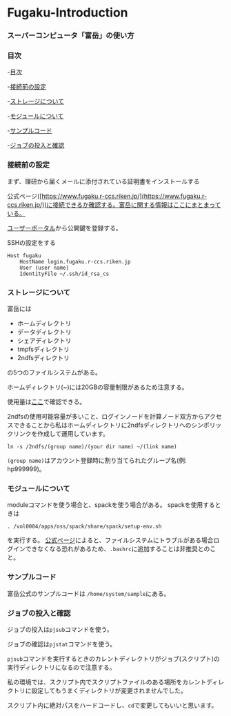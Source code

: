 # Fugaku-Introduction

### スーパーコンピュータ「富岳」の使い方

### 目次

-[目次](#目次)

-[接続前の設定](#接続前の設定)

-[ストレージについて](#ストレージについて)

-[モジュールについて](#モジュールについて)

-[サンプルコード](#サンプルコード)

-[ジョブの投入と確認](#ジョブの投入と確認)

### 接続前の設定

まず、理研から届くメールに添付されている証明書をインストールする

公式ページ([https://www.fugaku.r-ccs.riken.jp/](https://www.fugaku.r-ccs.riken.jp/))に接続できるか確認する。富岳に関する情報はここにまとまっている。

[ユーザーポータル](https://www.fugaku.r-ccs.riken.jp/user_portal/#/publickey_registration)から公開鍵を登録する。

SSHの設定をする

```
Host fugaku
	HostName login.fugaku.r-ccs.riken.jp
	User (user name)
	IdentityFile ~/.ssh/id_rsa_cs
```

### ストレージについて

富岳には

* ホームディレクトリ
* データディレクトリ
* シェアディレクトリ
* tmpfsディレクトリ
* 2ndfsディレクトリ

の5つのファイルシステムがある。

ホームディレクトリ(~)には20GBの容量制限があるため注意する。

使用量は[ここ](https://ondemand.fugaku.r-ccs.riken.jp/pun/sys/Disk_Info)で確認できる。

2ndfsの使用可能容量が多いこと、ログインノードを計算ノード双方からアクセスできることから私はホームディレクトリに2ndfsディレクトリへのシンボリックリンクを作成して運用しています。

```
ln -s /2ndfs/(group name)/(your dir name) ~/(link name)
```

`(group name)`はアカウント登録時に割り当てられたグループ名(例: hp999999)。

### モジュールについて

moduleコマンドを使う場合と、spackを使う場合がある。
spackを使用するときは

`. /vol0004/apps/oss/spack/share/spack/setup-env.sh`

を実行する。
[公式ページ](https://www.fugaku.r-ccs.riken.jp/doc_root/ja/user_guides/FugakuSpackGuide/intro.html#setup)によると、ファイルシステムにトラブルがある場合ログインできなくなる恐れがあるため、`.bashrc`に追加することは非推奨とのこと。

### サンプルコード

富岳公式のサンプルコードは `/home/system/sample`にある。

### ジョブの投入と確認

ジョブの投入は`pjsub`コマンドを使う。

ジョブの確認は`pjstat`コマンドを使う。

`pjsub`コマンドを実行するときのカレントディレクトリがジョブ(スクリプト)の実行ディレクトリになるので注意する。

私の環境では、スクリプト内でスクリプトファイルのある場所をカレントディレクトリに設定してもうまくディレクトリが変更されませんでした。

スクリプト内に絶対パスをハードコードし、`cd`で変更してもいいと思います。
